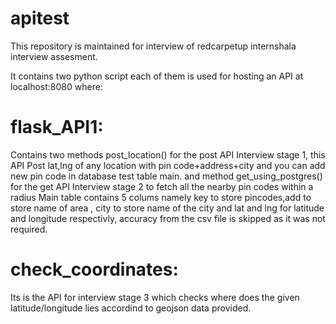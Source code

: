 # apitest
This repository is maintained for interview of redcarpetup internshala interview assesment.

It contains two python script each of them is used for hosting an API at localhost:8080 where:

# flask_API1:
 Contains two methods post_location() for the post API Interview stage 1, this API Post lat,lng of any location with pin code+address+city and you can add new pin code in database test table main.
 and method get_using_postgres() for the get API Interview stage 2 to fetch all the nearby pin codes within a radius
 Main table contains 5 colums namely key to store pincodes,add to store name of area , city to store name of the city and lat and lng for latitude and longitude respectivly, accuracy from the csv file is skipped as it was not required.
 
# check_coordinates:
Its is the API for interview stage 3 which checks where does the given latitude/longitude lies accordind to geojson data provided.
